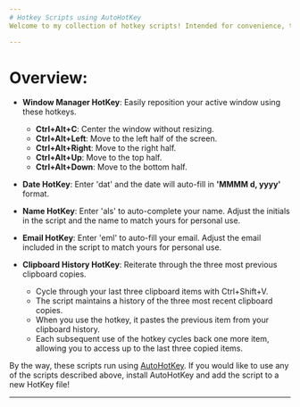 ```yaml
---
# Hotkey Scripts using AutoHotKey
Welcome to my collection of hotkey scripts! Intended for convenience, these tools help to streamline my daily tasks.

---
```

# Overview:
- **Window Manager HotKey**: Easily reposition your active window using these hotkeys.
  - **Ctrl+Alt+C**: Center the window without resizing.
  - **Ctrl+Alt+Left**: Move to the left half of the screen.
  - **Ctrl+Alt+Right**: Move to the right half.
  - **Ctrl+Alt+Up**: Move to the top half.
  - **Ctrl+Alt+Down**: Move to the bottom half.
  
- **Date HotKey**: Enter 'dat' and the date will auto-fill in **'MMMM d, yyyy'** format.
- **Name HotKey**: Enter 'als' to auto-complete your name. Adjust the initials in the script and the name to match yours for personal use.
- **Email HotKey**: Enter 'eml' to auto-fill your email. Adjust the email included in the script to match yours for personal use.
- **Clipboard History HotKey**: Reiterate through the three most previous clipboard copies.
  - Cycle through your last three clipboard items with Ctrl+Shift+V.
  - The script maintains a history of the three most recent clipboard copies.
  - When you use the hotkey, it pastes the previous item from your clipboard history.
  - Each subsequent use of the hotkey cycles back one more item, allowing you to access up to the last three copied items.
 
By the way, these scripts run using [AutoHotKey](https://www.autohotkey.com/). If you would like to use any of the scripts described above, install AutoHotKey and add the script to a new HotKey file!

---